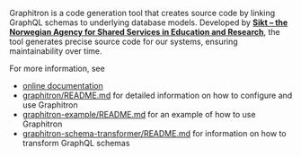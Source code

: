 Graphitron is a code generation tool that creates source code by linking GraphQL schemas to underlying database models.
Developed by **<a href="https://www.sikt.no"> Sikt – the Norwegian Agency for Shared Services in Education and Research</a>**,
the tool generates precise source code for our systems, ensuring maintainability over time.

For more information, see 
- [online documentation](https://graphitronlandingsside.sokrates.edupaas.no/)
- [graphitron/README.md](./graphitron/README.md) for detailed information on how to configure and use Graphitron
- [graphitron-example/README.md](./graphitron-example/README.md) for an example of how to use Graphitron
- [graphitron-schema-transformer/README.md](./graphitron-schema-transformer/README.md) for information on how to transform GraphQL schemas
